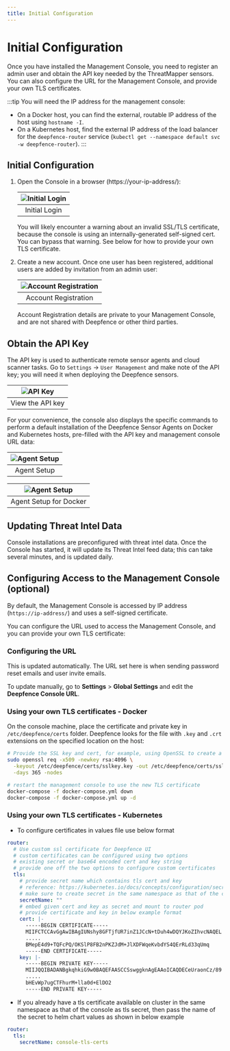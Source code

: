 ```yaml
---
title: Initial Configuration
---
```


# Initial Configuration

Once you have installed the Management Console, you need to register an admin user and obtain the API key needed by the ThreatMapper sensors.  You can also configure the URL for the Management Console, and provide your own TLS certificates.

:::tip
You will need the IP address for the management console:

* On a Docker host, you can find the external, routable IP address of the host using `hostname -I`.
* On a Kubernetes host, find the external IP address of the load balancer for the `deepfence-router` service (`kubectl get --namespace default svc -w deepfence-router`).
:::

## Initial Configuration

1. Open the Console in a browser (https://your-ip-address/):
    
   | ![Initial Login](../img/registration-1.png) |
   |:-------------------------------------------:|
   |                Initial Login                |

   You will likely encounter a warning about an invalid SSL/TLS certificate, because the console is using an internally-generated self-signed cert. You can bypass that warning. See below for how to provide your own TLS certificate.

2. Create a new account. Once one user has been registered, additional users are added by invitation from an admin user:

    | ![Account Registration](../img/registration-2.png) |
    |:--------------------------------------------------:|
    |                Account Registration                |
    
    Account Registration details are private to your Management Console, and are not shared with Deepfence or other third parties.

## Obtain the API Key

The API key is used to authenticate remote sensor agents and cloud scanner tasks. Go to `Settings` -> `User Management` and make note of the API key; you will need it when deploying the Deepfence sensors.

| ![API Key](../img/api-key.png) |
|:------------------------------:|
|        View the API key        |

For your convenience, the console also displays the specific commands to perform a default installation of the Deepfence Sensor Agents on Docker and Kubernetes hosts, pre-filled with the API key and management console URL data:

| ![Agent Setup](../img/agent-setup.png) |
|:--------------------------------------:|
|              Agent Setup               |

| ![Agent Setup](../img/agent-setup-2.png) |
|:----------------------------------------:|
|          Agent Setup for Docker          |

## Updating Threat Intel Data

Console installations are preconfigured with threat intel data. Once the Console has started, it will update its Threat Intel feed data; this can take several minutes, and is updated daily.

## Configuring Access to the Management Console (optional)

By default, the Management Console is accessed by IP address (`https://ip-address/`) and uses a self-signed certificate.

You can configure the URL used to access the Management Console, and you can provide your own TLS certificate:

### Configuring the URL

This is updated automatically. The URL set here is when sending password reset emails and user invite emails.

To update manually, go to **Settings** > **Global Settings** and edit the **Deepfence Console URL**.

### Using your own TLS certificates - Docker

On the console machine, place the certificate and private key in `/etc/deepfence/certs` folder. Deepfence looks for the file with `.key` and `.crt` extensions on the specified location on the host:

```bash
# Provide the SSL key and cert, for example, using OpenSSL to create a self-signed pair
sudo openssl req -x509 -newkey rsa:4096 \
  -keyout /etc/deepfence/certs/sslkey.key -out /etc/deepfence/certs/sslcert.crt \
  -days 365 -nodes

# restart the management console to use the new TLS certificate
docker-compose -f docker-compose.yml down
docker-compose -f docker-compose.yml up -d
```

### Using your own TLS certificates - Kubernetes

- To configure certificates in values file use below format
```yaml
router:
  # Use custom ssl certificate for Deepfence UI
  # custom certificates can be configured using two options
  # existing secret or base64 encoded cert and key string
  # provide one off the two options to configure custom certificates
  tls:
    # provide secret name which contains tls cert and key
    # reference: https://kubernetes.io/docs/concepts/configuration/secret/#tls-secrets
    # make sure to create secret in the same namespace as that of the console
    secretName: ""
    # embed given cert and key as secret and mount to router pod
    # provide certificate and key in below example format
    cert: |-
      -----BEGIN CERTIFICATE-----
      MIIFCTCCAvGgAwIBAgIUNshy8GFTjfUR7inZ1JCcN+tDuh4wDQYJKoZIhvcNAQEL
      .....
      BMepE4d9+TQFcPQ/OKSlP8FB2nPKZJdM+JlXDFWqeKvbdYS4QErRLd33qUmq
      -----END CERTIFICATE-----
    key: |-
      -----BEGIN PRIVATE KEY-----
      MIIJQQIBADANBgkqhkiG9w0BAQEFAASCCSswggknAgEAAoICAQDECeUraonCz/89
      .....
      bHEvWp7ugCTFhurM+lla0d+ElDO2
      -----END PRIVATE KEY-----
```

- If you already have a tls certificate available on cluster in the same namespace as that of the console as tls secret, then pass the name of the secret to helm chart values as shown in below example
```yaml
router:
  tls:
    secretName: console-tls-certs
```
